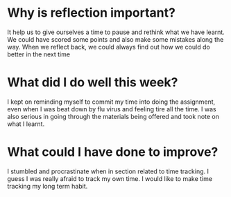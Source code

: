 # Why is reflection important?

It help us to give ourselves a time to pause and rethink what we have learnt. We could have scored some points and also make some mistakes along the way. When we reflect back, we could always find out how we could do better in the next time

# What did I do well this week?

I kept on reminding myself to commit my time into doing the assignment, even when I was beat down by flu virus and feeling tire all the time. I was also serious in going through the materials being offered and took note on what I learnt.

# What could I have done to improve?

I stumbled and procrastinate when in section related to time tracking. I guess I was really afraid to track my own time. I would like to make time tracking my long term habit.
